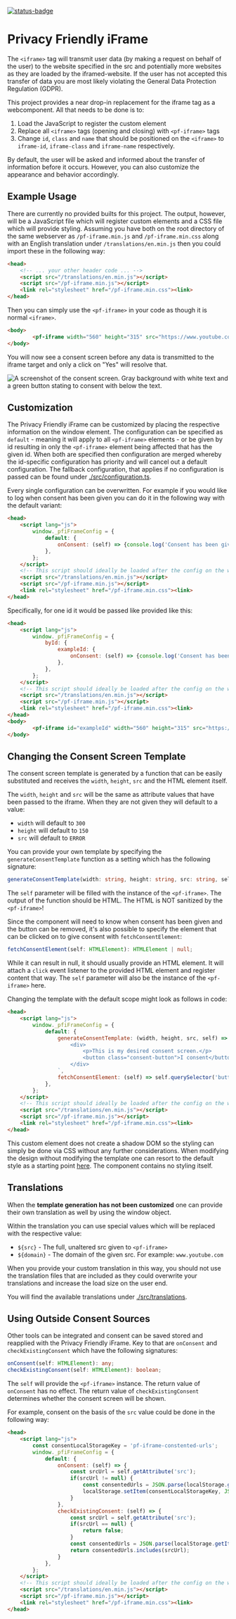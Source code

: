 [![status-badge](https://github.ci.fossalyze.de/api/badges/1/status.svg)](https://github.ci.fossalyze.de/repos/1)

# Privacy Friendly iFrame

The `<iframe>` tag will transmit user data (by making a request on behalf of the user) to the website specified in the src and potentially more websites as they are loaded by the iframed-website. If the user has not accepted this transfer of data you are most likely violating the General Data Protection Regulation (GDPR).

This project provides a near drop-in replacement for the iframe tag as a webcomponent. All that needs to be done is to:

1. Load the JavaScript to register the custom element
2. Replace all `<iframe>` tags (opening and closing) with `<pf-iframe>` tags
3. Change `id`, `class` and `name` that should be positioned on the `<iframe>` to `iframe-id`, `iframe-class` and `iframe-name` respectively.

By default, the user will be asked and informed about the transfer of information before it occurs. However, you can also customize the appearance and behavior accordingly.

## Example Usage

There are currently no provided builts for this project. The output, however, will be a JavaScript file which will register custom elements and a CSS file which will provide styling. Assuming you have both on the root directory of the same webserver as `/pf-iframe.min.js` and `/pf-iframe.min.css` along with an English translation under `/translations/en.min.js` then you could import these in the following way:

```html
<head>
    <!-- ... your other header code ... -->
    <script src="/translations/en.min.js"></script>
    <script src="/pf-iframe.min.js"></script>
    <link rel="stylesheet" href="/pf-iframe.min.css"><link>
</head>
```

Then you can simply use the `<pf-iframe>` in your code as though it is normal `<iframe>`.

```html
<body>
        <pf-iframe width="560" height="315" src="https://www.youtube.com/embed/bHQqvYy5KYo?si=qwupSWrLGQcMmRMI" title="YouTube video player" frameborder="0" allow="accelerometer; autoplay; clipboard-write; encrypted-media; gyroscope; picture-in-picture; web-share" allowfullscreen></pf-iframe>
</body>
```

You will now see a consent screen before any data is transmitted to the iframe target and only a click on "Yes" will resolve that.

![A screenshot of the consent screen. Gray background with white text and a green button stating to consent with below the text.](./images/screenshot-consent-screen.jpg)

## Customization

The Privacy Friendly iFrame can be customized by placing the respective information on the window element. The configuration can be specified as `default` - meaning it will apply to all `<pf-iframe>` elements - or be given by id resulting in only the `<pf-iframe>` element being affected that has the given id. When both are specified then configuration are merged whereby the id-specific configuration has priority and will cancel out a default configuration. The fallback configuration, that applies if no configuration is passed can be found under [./src/configuration.ts](./src/configuration.ts).

Every single configuration can be overwritten. For example if you would like to log when consent has been given you can do it in the following way with the default variant:

```html
<head>
    <script lang="js">
        window._pfiFrameConfig = {
            default: {
                onConsent: (self) => {console.log('Consent has been given')},
            },
        };
    </script>
    <!-- This script should ideally be loaded after the config on the window object has been set -->
    <script src="/translations/en.min.js"></script>
    <script src="/pf-iframe.min.js"></script>
    <link rel="stylesheet" href="/pf-iframe.min.css"><link>
</head>
```

Specifically, for one id it would be passed like provided like this:

```html
<head>
    <script lang="js">
        window._pfiFrameConfig = {
            byId: {
                exampleId: {
                    onConsent: (self) => {console.log('Consent has been given')},
                },
            },
        };
    </script>
    <!-- This script should ideally be loaded after the config on the window object has been set -->
    <script src="/translations/en.min.js"></script>
    <script src="/pf-iframe.min.js"></script>
    <link rel="stylesheet" href="/pf-iframe.min.css"><link>
</head>
<body>
        <pf-iframe id="exampleId" width="560" height="315" src="https://www.youtube.com/embed/bHQqvYy5KYo?si=qwupSWrLGQcMmRMI" title="YouTube video player" frameborder="0" allow="accelerometer; autoplay; clipboard-write; encrypted-media; gyroscope; picture-in-picture; web-share" allowfullscreen></pf-iframe>
</body>
```

## Changing the Consent Screen Template

The consent screen template is generated by a function that can be easily substituted and receives the `width`, `height`, `src` and the HTML element itself.

The `width`, `height` and `src` will be the same as attribute values that have been passed to the iframe. When they are not given they will default to a value:

- `width` will default to `300`
- `height` will default to `150`
- `src` will default to `ERROR`

You can provide your own template by specifying the `generateConsentTemplate` function as a setting which has the following signature:

```ts
generateConsentTemplate(width: string, height: string, src: string, self: HTMLElement): string;
```

The `self` parameter will be filled with the instance of the `<pf-iframe>`. The output of the function should be HTML. The HTML is NOT sanitized by the `<pf-iframe>`!

Since the component will need to know when consent has been given and the button can be removed, it's also possible to specify the element that can be clicked on to give consent with `fetchConsentElement`:

```ts
fetchConsentElement(self: HTMLElement): HTMLElement | null;
```

While it can result in null, it should usually provide an HTML element. It will attach a `click` event listener to the provided HTML element and register content that way. The `self` parameter will also be the instance of the `<pf-iframe>` here.

Changing the template with the default scope might look as follows in code:

```html
<head>
    <script lang="js">
        window._pfiFrameConfig = {
            default: {
                generateConsentTemplate: (width, height, src, self) => `
                    <div>
                        <p>This is my desired consent screen.</p>
                        <button class="consent-button">I consent</button>
                    </div>
                `,
                fetchConsentElement: (self) => self.querySelector('button.consent-button'), 
            },
        };
    </script>
    <!-- This script should ideally be loaded after the config on the window object has been set -->
    <script src="/translations/en.min.js"></script>
    <script src="/pf-iframe.min.js"></script>
    <link rel="stylesheet" href="/pf-iframe.min.css"><link>
</head>
```

This custom element does not create a shadow DOM so the styling can simply be done via CSS without any further considerations. When modifying the design without modifying the template one can resort to the default style as a starting point [here](./src/pf-iframe.css). The component contains no styling itself.

## Translations

When the **template generation has not been customized** one can provide their own translation as well by using the window object.

<head>
    <script lang="js">
        window._pfiFrameConfig = {
            translation: {
                consentPromptMessage: 'My custom consent message. This is the entire URL: ${src}. This is only the domain: ${domain}.',
                consentButtonLabel: 'My custom consent label. It can also display the full URL (${src}) and domain (${domain}).'
            }
        };
    </script>
    <!-- This script should ideally be loaded after the config on the window object has been set -->
    <!--Note, that you do not need the translation file anymore-->
    <script src="/pf-iframe.min.js"></script>
    <link rel="stylesheet" href="/pf-iframe.min.css"><link>
</head>

Within the translation you can use special values which will be replaced with the respective value:

- `${src}` - The full, unaltered src given to `<pf-iframe>`
- `${domain}` - The domain of the given src. For example: `www.youtube.com`

When you provide your custom translation in this way, you should not use the translation files that are included as they could overwrite your translations and increase the load size on the user end.

You will find the available translations under [./src/translations](./src/translations).

## Using Outside Consent Sources

Other tools can be integrated and consent can be saved stored and reapplied with the Privacy Friendly iFrame. Key to that are  `onConsent` and `checkExistingConsent` which have the following signatures:

```ts
onConsent(self: HTMLElement): any;
checkExistingConsent(self: HTMLElement): boolean;
```

The `self` will provide the `<pf-iframe>` instance. The return value of `onConsent` has no effect. The return value of `checkExistingConsent` determines whether the consent screen will be shown.

For example, consent on the basis of the `src` value could be done in the following way:

```html
<head>
    <script lang="js">
        const consentLocalStorageKey = 'pf-iframe-constented-urls';
        window._pfiFrameConfig = {
            default: {
                onConsent: (self) => {
                    const srcUrl = self.getAttribute('src');
                    if(srcUrl != null) {
                        const consentedUrls = JSON.parse(localStorage.getItem(consentLocalStorageKey) ?? '[]');
                        localStorage.setItem(consentLocalStorageKey, JSON.stringify([...consentedUrls, srcUrl]));
                    }
                },
                checkExistingConsent: (self) => {
                    const srcUrl = self.getAttribute('src');
                    if(srcUrl == null) {
                        return false;
                    }
                    const consentedUrls = JSON.parse(localStorage.getItem(consentLocalStorageKey) ?? '[]');
                    return consentedUrls.includes(srcUrl);
                }
            },
        };
    </script>
    <!-- This script should ideally be loaded after the config on the window object has been set -->
    <script src="/translations/en.min.js"></script>
    <script src="/pf-iframe.min.js"></script>
    <link rel="stylesheet" href="/pf-iframe.min.css"><link>
</head>
```